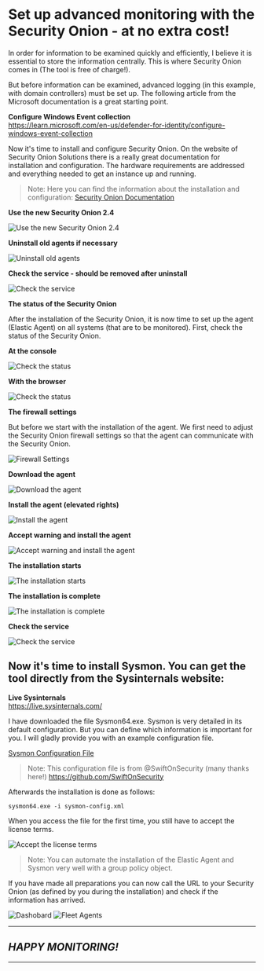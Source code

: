 # Set up advanced monitoring with the Security Onion - at no extra cost!
In order for information to be examined quickly and efficiently, I believe it is essential to store the information centrally. This is where Security Onion comes in (The tool is free of charge!).

But before information can be examined, advanced logging (in this example, with domain controllers) must be set up. The following article from the Microsoft documentation is a great starting point.

**Configure Windows Event collection**  
https://learn.microsoft.com/en-us/defender-for-identity/configure-windows-event-collection

Now it's time to install and configure Security Onion. On the website of Security Onion Solutions there is a really great documentation for installation and configuration. The hardware requirements are addressed and everything needed to get an instance up and running.

> Note: Here you can find the information about the installation and configuration: [Security Onion Documentation](https://docs.securityonion.net/en/2.4/)

**Use the new Security Onion 2.4**  

<img src="/Advanced_monitoring/Security_Onion_2.4/Images/so_4.png" alt="Use the new Security Onion 2.4">

**Uninstall old agents if necessary**  

<img src="/Advanced_monitoring/Security_Onion_2.4/Images/so_2.png" alt="Uninstall old agents">

**Check the service - should be removed after uninstall**  

<img src="/Advanced_monitoring/Security_Onion_2.4/Images/so_3.png" alt="Check the service">

**The status of the Security Onion**  

After the installation of the Security Onion, it is now time to set up the agent (Elastic Agent) on all systems (that are to be monitored). First, check the status of the Security Onion.

**At the console**  

<img src="/Advanced_monitoring/Security_Onion_2.4/Images/so_1.png" alt="Check the status">

**With the browser**  

<img src="/Advanced_monitoring/Security_Onion_2.4/Images/so_5.png" alt="Check the status">

**The firewall settings**  

But before we start with the installation of the agent. We first need to adjust the Security Onion firewall settings so that the agent can communicate with the Security Onion.

<img src="/Advanced_monitoring/Security_Onion_2.4/Images/so_6.png" alt="Firewall Settings">

**Download the agent**

<img src="/Advanced_monitoring/Security_Onion_2.4/Images/so_7.png" alt="Download the agent">

**Install the agent (elevated rights)**  

<img src="/Advanced_monitoring/Security_Onion_2.4/Images/so_8.png" alt="Install the agent">

**Accept warning and install the agent**

<img src="/Advanced_monitoring/Security_Onion_2.4/Images/so_9.png" alt="Accept warning and install the agent">

**The installation starts**  

<img src="/Advanced_monitoring/Security_Onion_2.4/Images/so_10.png" alt="The installation starts">

**The installation is complete**

<img src="/Advanced_monitoring/Security_Onion_2.4/Images/so_11.png" alt="The installation is complete">

**Check the service**

<img src="/Advanced_monitoring/Security_Onion_2.4/Images/so_11a.png" alt="Check the service">

## Now it's time to install Sysmon. You can get the tool directly from the Sysinternals website:  

**Live Sysinternals**  
https://live.sysinternals.com/

I have downloaded the file Sysmon64.exe. Sysmon is very detailed in its default configuration. But you can define which information is important for you. I will gladly provide you with an example configuration file. 

[Sysmon Configuration File](/Advanced_monitoring/Security_Onion_2.3/sysmon-config.xml)

> Note: This configuration file is from @SwiftOnSecurity (many thanks here!) https://github.com/SwiftOnSecurity

Afterwards the installation is done as follows:  

```
sysmon64.exe -i sysmon-config.xml
```

When you access the file for the first time, you still have to accept the license terms.

<img src="/Advanced_monitoring/Security_Onion_2.4/Images/so_14.png" alt="Accept the license terms">

> Note: You can automate the installation of the Elastic Agent and Sysmon very well with a group policy object.

If you have made all preparations you can now call the URL to your Security Onion (as defined by you during the installation) and check if the information has arrived.

<img src="/Advanced_monitoring/Security_Onion_2.4/Images/so_12.png" alt="Dashobard">

<img src="/Advanced_monitoring/Security_Onion_2.4/Images/so_13.png" alt="Fleet Agents">

---
## *HAPPY MONITORING!*
---